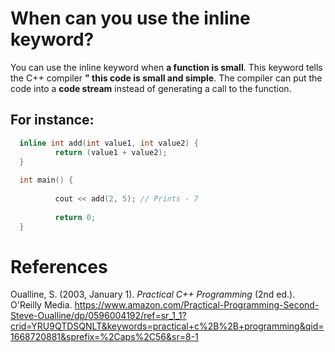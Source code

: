 # When can you use the inline keyword? 

You can use the inline keyword when **a function is small**. This keyword tells the C++ compiler **" this code is small and simple**. The compiler 
can put the code into a **code stream** instead of generating a call to the function. 

## For instance: 
```cpp
  inline int add(int value1, int value2) {
          return (value1 + value2);
  }
  
  int main() {
  
          cout << add(2, 5); // Prints - 7
                             
          return 0;          
  }   
``` 

# References 
Oualline, S. (2003, January 1). *Practical C++ Programming* (2nd ed.). O'Reilly Media. <https://www.amazon.com/Practical-Programming-Second-Steve-Oualline/dp/0596004192/ref=sr_1_1?crid=YRU9QTDSQNLT&keywords=practical+c%2B%2B+programming&qid=1668720881&sprefix=%2Caps%2C56&sr=8-1>

